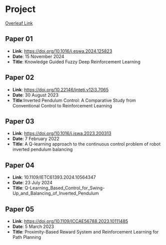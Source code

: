 # Project

[Overleaf Link](https://www.overleaf.com/6325884828qqwywgsgqdvn#6c9168)

## Paper 01

- **Link**: https://doi.org/10.1016/j.eswa.2024.125823
- **Date**: 15 November 2024
- **Title**: Knowledge Guided Fuzzy Deep Reinforcement Learning

## Paper 02

- **Link**: https://doi.org/10.22146/jnteti.v12i3.7065
- **Date**: 30 August 2023
- **Title**:Inverted Pendulum Control: A Comparative Study from Conventional Control to Reinforcement Learning

## Paper 03

- **Link**: https://doi.org/10.1016/j.iswa.2023.200313
- **Date**: 7 February 2022
- **Title**: A Q-learning approach to the continuous control problem of robot inverted pendulum balancing

## Paper 04

- **Link**: 10.1109/IETC61393.2024.10564347
- **Date**: 23 July 2024
- **Title**: Q-Learning_Based_Control_for_Swing-Up_and_Balancing_of_Inverted_Pendulum

## Paper 05

- **Link**: https://doi.org/10.1109/ICCAE56788.2023.10111485
- **Date**: 5 March 2023
- **Title**: Proximity-Based Reward System and Reinforcement Learning for Path Planning

